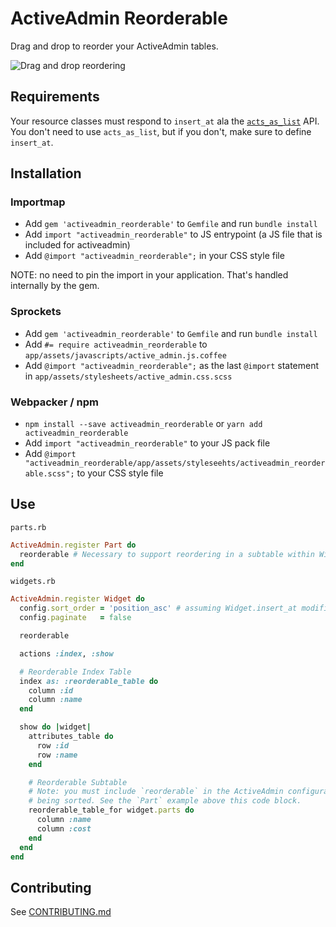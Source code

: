 # ActiveAdmin Reorderable

Drag and drop to reorder your ActiveAdmin tables.

![Drag and drop reordering](https://s3.amazonaws.com/kurtzkloud.com/p/activeadmin_reorderable/screenshot.gif)

## Requirements
Your resource classes must respond to `insert_at` ala the [`acts_as_list`](https://github.com/swanandp/acts_as_list) API. You don't need to use `acts_as_list`, but if you don't, make sure to define `insert_at`.

## Installation
### Importmap

- Add `gem 'activeadmin_reorderable'` to `Gemfile` and run `bundle install`
- Add `import "activeadmin_reorderable"` to JS entrypoint (a JS file that is included for activeadmin)
- Add `@import "activeadmin_reorderable";` in your CSS style file

NOTE: no need to pin the import in your application. That's handled internally by the gem.

### Sprockets
- Add `gem 'activeadmin_reorderable'` to `Gemfile` and run `bundle install`
- Add `#= require activeadmin_reorderable` to `app/assets/javascripts/active_admin.js.coffee`
- Add `@import "activeadmin_reorderable";` as the last `@import` statement in `app/assets/stylesheets/active_admin.css.scss`

### Webpacker / npm
- `npm install --save activeadmin_reorderable` or `yarn add activeadmin_reorderable`
- Add `import "activeadmin_reorderable"` to your JS pack file
- Add `@import "activeadmin_reorderable/app/assets/styleseehts/activeadmin_reorderable.scss";` to your CSS style file

## Use
`parts.rb`
```ruby
ActiveAdmin.register Part do
  reorderable # Necessary to support reordering in a subtable within Widget below
end
```

`widgets.rb`
```ruby
ActiveAdmin.register Widget do
  config.sort_order = 'position_asc' # assuming Widget.insert_at modifies the `position` attribute
  config.paginate   = false

  reorderable

  actions :index, :show

  # Reorderable Index Table
  index as: :reorderable_table do
    column :id
    column :name
  end

  show do |widget|
    attributes_table do
      row :id
      row :name
    end

    # Reorderable Subtable
    # Note: you must include `reorderable` in the ActiveAdmin configuration for the resource
    # being sorted. See the `Part` example above this code block.
    reorderable_table_for widget.parts do
      column :name
      column :cost
    end
  end
end
```

## Contributing

See [CONTRIBUTING.md](./CONTRIBUTING.md)
